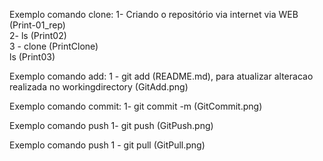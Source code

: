 Exemplo comando clone:
1- Criando o repositório via internet via WEB (Print-01_rep)     
2- ls (Print02)    
3 - clone (PrintClone)    
ls (Print03)  

Exemplo comando add:
1 - git add (README.md), para atualizar alteracao realizada no workingdirectory (GitAdd.png)

Exemplo comando commit:
1- git commit -m (GitCommit.png)

Exemplo comando push
1- git push (GitPush.png)

Exemplo comando push
1 - git pull (GitPull.png)
